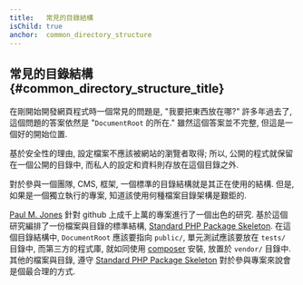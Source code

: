 ```yaml
---
title:   常見的目錄結構
isChild: true
anchor:  common_directory_structure
---
```


## 常見的目錄結構 {#common_directory_structure_title}

在剛開始開發網頁程式時一個常見的問題是, "我要把東西放在哪?" 許多年過去了, 這個問題的答案依然是 "`DocumentRoot` 的所在." 雖然這個答案並不完整, 但這是一個好的開始位置.

基於安全性的理由, 設定檔案不應該被網站的瀏覽者取得; 所以, 公開的程式就保留在一個公開的目錄中, 而私人的設定和資料則存放在這個目錄之外.

對於參與一個團隊, CMS, 框架, 一個標準的目錄結構就是其正在使用的結構. 但是, 如果是一個獨立執行的專案, 知道該使用何種檔案目錄架構是艱鉅的.

[Paul M. Jones] 針對 github 上成千上萬的專案進行了一個出色的研究. 基於這個研究編排了一份檔案與目錄的標準結構, [Standard PHP Package Skeleton]. 在這個目錄結構中, `DocumentRoot` 應該要指向 `public/`, 單元測試應該要放在 `tests/` 目錄中, 而第三方的程式庫, 就如同使用 [composer] 安裝, 放置於 `vendor/` 目錄中. 其他的檔案與目錄, 遵守 [Standard PHP Package Skeleton] 對於參與專案來說會是個最合理的方式.

[Paul M. Jones]: https://twitter.com/pmjones
[Standard PHP Package Skeleton]: https://github.com/php-pds/skeleton
[Composer]: /#composer_and_packagist

